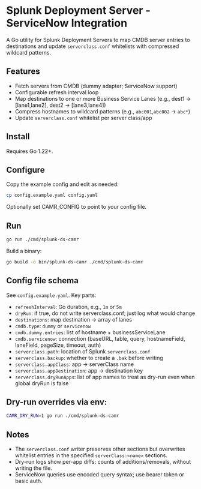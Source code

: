 # Splunk Deployment Server - ServiceNow Integration

A Go utility for Splunk Deployment Servers to map CMDB server entries to destinations and update `serverclass.conf` whitelists with compressed wildcard patterns.

## Features

- Fetch servers from CMDB (dummy adapter; ServiceNow support)
- Configurable refresh interval loop
- Map destinations to one or more Business Service Lanes (e.g., dest1 -> [lane1,lane2], dest2 -> [lane3,lane4])
- Compress hostnames to wildcard patterns (e.g., `abc001`,`abc002` -> `abc*`)
- Update `serverclass.conf` whitelist per server class/app

## Install

Requires Go 1.22+.

## Configure

Copy the example config and edit as needed:

```bash
cp config.example.yaml config.yaml
```

Optionally set CAMR_CONFIG to point to your config file.

## Run

```bash
go run ./cmd/splunk-ds-camr
```

Build a binary:

```bash
go build -o bin/splunk-ds-camr ./cmd/splunk-ds-camr
```

## Config file schema

See `config.example.yaml`. Key parts:

- `refreshInterval`: Go duration, e.g., `1m` or `5m`
- `dryRun`: if true, do not write serverclass.conf; just log what would change
- `destinations`: map destination -> array of lanes
- `cmdb.type`: `dummy` or `servicenow`
- `cmdb.dummy.entries`: list of hostname + businessServiceLane
- `cmdb.servicenow`: connection (baseURL, table, query, hostnameField, laneField, pageSize, timeout, auth)
- `serverclass.path`: location of Splunk `serverclass.conf`
- `serverclass.backup`: whether to create a `.bak` before writing
- `serverclass.appClass`: app -> serverClass name
- `serverclass.appDestination`: app -> destination key
- `serverclass.dryRunApps`: list of app names to treat as dry-run even when global dryRun is false

## Dry-run overrides via env:

```bash
CAMR_DRY_RUN=1 go run ./cmd/splunk-ds-camr
```

## Notes

- The `serverclass.conf` writer preserves other sections but overwrites whitelist entries in the specified `serverClass:<name>` sections.
- Dry-run logs show per-app diffs: counts of additions/removals, without writing the file.
- ServiceNow queries use encoded query syntax; use bearer token or basic auth.
